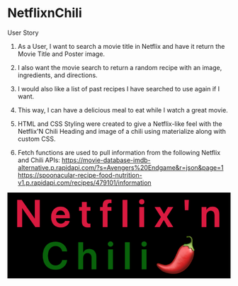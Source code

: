 # NetflixnChili
User Story
1. As a User, I want to search a movie title in Netflix and have it return the Movie Title and Poster image.
2. I also want the movie search to return a random recipe with an image, ingredients, and directions.
3. I would also like a list of past recipes I have searched to use again if I want.

4. This way, I can have a delicious meal to eat while I watch a great movie.

1. HTML and CSS Styling were created to give a Netflix-like feel with the Netflix'N Chili Heading and image of a chili using materialize along with custom CSS.

2. Fetch functions are used to pull information from the following Netflix and Chili APIs:
https://movie-database-imdb-alternative.p.rapidapi.com/?s=Avengers%20Endgame&r=json&page=1
https://spoonacular-recipe-food-nutrition-v1.p.rapidapi.com/recipes/479101/information

<a href="https://reinholz36.github.io/NetflixnChili/">
<img src="./assets/images/pg-hdg-title.png" alt="Netflix N' Chili" page title">
</a>



